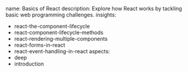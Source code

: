 name: Basics of React
description: Explore how React works by tackling basic web programming challenges.
insights:
  - react-the-component-lifecycle
  - react-component-lifecycle-methods
  - react-rendering-multiple-components
  - react-forms-in-react
  - react-event-handling-in-react
aspects:
  - deep
  - introduction
 

